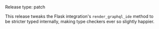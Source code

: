Release type: patch

This release tweaks the Flask integration's `render_graphql_ide` method to be stricter typed internally, making type checkers ever so slightly happier.
